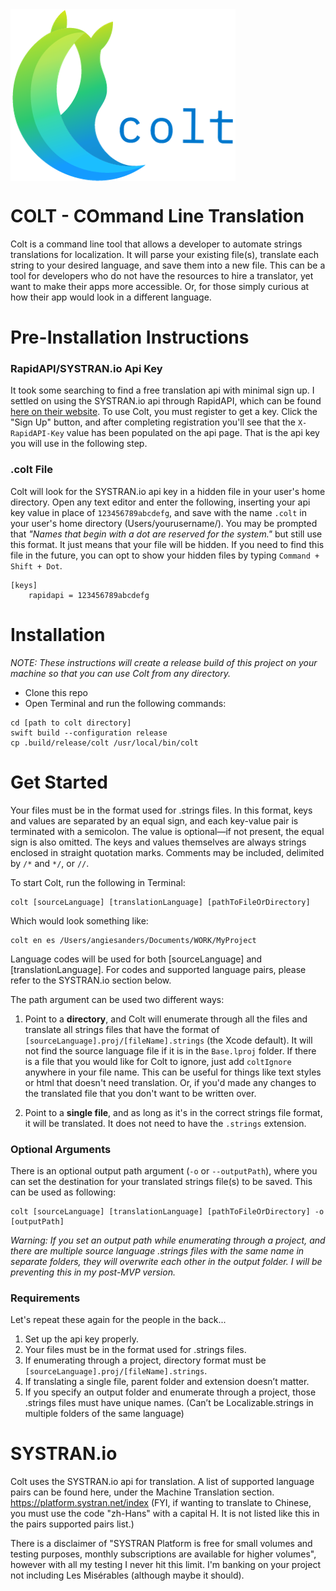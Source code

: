 <img align="center" src="meta/colt_logo.png" >

# COLT - COmmand Line Translation
Colt is a command line tool that allows a developer to automate strings translations for localization. It will parse your existing file(s), translate each string to your desired language, and save them into a new file. This can be a tool for developers who do not have the resources to hire a translator, yet want to make their apps more accessible. Or, for those simply curious at how their app would look in a different language.

# Pre-Installation Instructions
### RapidAPI/SYSTRAN.io Api Key
It took some searching to find a free translation api with minimal sign up. I settled on using the SYSTRAN.io api through RapidAPI, which can be found [here on their website](https://rapidapi.com/systran/api/systran-io-translation-and-nlp). To use Colt, you must register to get a key. Click the "Sign Up" button, and after completing registration you'll see that the `X-RapidAPI-Key` value has been populated on the api page. That is the api key you will use in the following step.

### .colt File
Colt will look for the SYSTRAN.io api key in a hidden file in your user's home directory. Open any text editor and enter the following, inserting your api key value in place of `123456789abcdefg`, and save with the name `.colt` in your user's home directory (Users/yourusername/). You may be prompted that _"Names that begin with a dot are reserved for the system."_ but still use this format. It just means that your file will be hidden. If you need to find this file in the future, you can opt to show your hidden files by typing `Command + Shift + Dot`.
```
[keys]
	rapidapi = 123456789abcdefg
```

# Installation
_NOTE: These instructions will create a release build of this project on your machine so that you can use Colt from any directory._

- Clone this repo
- Open Terminal and run the following commands:
```
cd [path to colt directory]
swift build --configuration release
cp .build/release/colt /usr/local/bin/colt
```

# Get Started
Your files must be in the format used for .strings files. In this format, keys and values are separated by an equal sign, and each key-value pair is terminated with a semicolon. The value is optional—if not present, the equal sign is also omitted. The keys and values themselves are always strings enclosed in straight quotation marks. Comments may be included, delimited by `/*` and `*/`, or `//`. 

To start Colt, run the following in Terminal:
```
colt [sourceLanguage] [translationLanguage] [pathToFileOrDirectory]
```
Which would look something like:
```
colt en es /Users/angiesanders/Documents/WORK/MyProject
```


Language codes will be used for both [sourceLanguage] and [translationLanguage]. For codes and supported language pairs, please refer to the SYSTRAN.io section below. 

The path argument can be used two different ways:

1. Point to a **directory**, and Colt will enumerate through all the files and translate all strings files that have the format of `[sourceLanguage].proj/[fileName].strings` (the Xcode default). It will not find the source language file if it is in the `Base.lproj` folder. If there is a file that you would like for Colt to ignore, just add `coltIgnore` anywhere in your file name. This can be useful for things like text styles or html that doesn't need translation. Or, if you'd made any changes to the translated file that you don't want to be written over.

2. Point to a **single file**, and as long as it's in the correct strings file format, it will be translated. It does not need to have the `.strings` extension. 

### Optional Arguments
There is an optional output path argument (`-o` or `--outputPath`), where you can set the destination for your translated strings file(s) to be saved. This can be used as following:

```
colt [sourceLanguage] [translationLanguage] [pathToFileOrDirectory] -o [outputPath]
```

_Warning: If you set an output path while enumerating through a project, and there are multiple source language .strings files with the same name in separate folders, they will overwrite each other in the output folder. I will be preventing this in my post-MVP version._ 

### Requirements
Let's repeat these again for the people in the back...

1. Set up the api key properly.
2. Your files must be in the format used for .strings files.
3. If enumerating through a project, directory format must be `[sourceLanguage].proj/[fileName].strings`.
4. If translating a single file, parent folder and extension doesn’t matter.
5. If you specify an output folder and enumerate through a project, those .strings files must have unique names. (Can’t be Localizable.strings in multiple folders of the same language)

# SYSTRAN.io
Colt uses the SYSTRAN.io api for translation. A list of supported language pairs can be found here, under the Machine Translation section. https://platform.systran.net/index (FYI, if wanting to translate to Chinese, you must use the code "zh-Hans" with a capital H. It is not listed like this in the pairs supported pairs list.)

There is a disclaimer of "SYSTRAN Platform is free for small volumes and testing purposes, monthly subscriptions are available for higher volumes", however with all my testing I never hit this limit. I'm banking on your project not including Les Misérables (although maybe it should).
